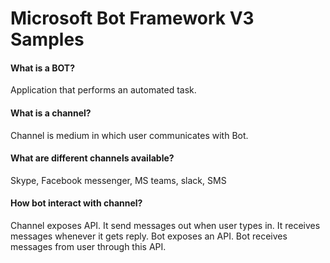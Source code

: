 # Microsoft Bot Framework V3 Samples

#### What is a BOT?
Application that performs an automated task.

#### What is a channel?
Channel is medium in which user communicates with Bot.

#### What are different channels available?
Skype, Facebook messenger, MS teams, slack, SMS

#### How bot interact with channel?
Channel exposes API. 
It send messages out when user types in. 
It receives messages whenever it gets reply.
Bot exposes an API.
Bot receives messages from user through this API.

